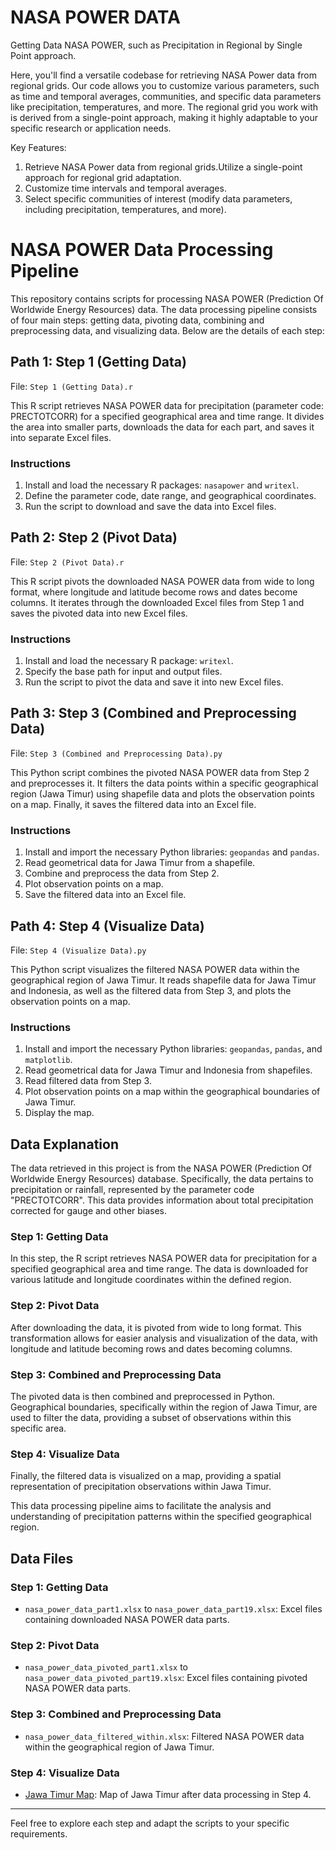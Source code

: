 # NASA POWER DATA
Getting Data NASA POWER, such as Precipitation in Regional by Single Point approach.

Here, you'll find a versatile codebase for retrieving NASA Power data from regional grids. Our code allows you to customize various parameters, such as time and temporal averages, communities, and specific data parameters like precipitation, temperatures, and more. The regional grid you work with is derived from a single-point approach, making it highly adaptable to your specific research or application needs.

Key Features:

1. Retrieve NASA Power data from regional grids.Utilize a single-point approach for regional grid adaptation.
2. Customize time intervals and temporal averages.
3. Select specific communities of interest (modify data parameters, including precipitation, temperatures, and more).

# NASA POWER Data Processing Pipeline

This repository contains scripts for processing NASA POWER (Prediction Of Worldwide Energy Resources) data. The data processing pipeline consists of four main steps: getting data, pivoting data, combining and preprocessing data, and visualizing data. Below are the details of each step:

## Path 1: Step 1 (Getting Data)

File: `Step 1 (Getting Data).r`

This R script retrieves NASA POWER data for precipitation (parameter code: PRECTOTCORR) for a specified geographical area and time range. It divides the area into smaller parts, downloads the data for each part, and saves it into separate Excel files.

### Instructions
1. Install and load the necessary R packages: `nasapower` and `writexl`.
2. Define the parameter code, date range, and geographical coordinates.
3. Run the script to download and save the data into Excel files.

## Path 2: Step 2 (Pivot Data)

File: `Step 2 (Pivot Data).r`

This R script pivots the downloaded NASA POWER data from wide to long format, where longitude and latitude become rows and dates become columns. It iterates through the downloaded Excel files from Step 1 and saves the pivoted data into new Excel files.

### Instructions
1. Install and load the necessary R package: `writexl`.
2. Specify the base path for input and output files.
3. Run the script to pivot the data and save it into new Excel files.

## Path 3: Step 3 (Combined and Preprocessing Data)

File: `Step 3 (Combined and Preprocessing Data).py`

This Python script combines the pivoted NASA POWER data from Step 2 and preprocesses it. It filters the data points within a specific geographical region (Jawa Timur) using shapefile data and plots the observation points on a map. Finally, it saves the filtered data into an Excel file.

### Instructions
1. Install and import the necessary Python libraries: `geopandas` and `pandas`.
2. Read geometrical data for Jawa Timur from a shapefile.
3. Combine and preprocess the data from Step 2.
4. Plot observation points on a map.
5. Save the filtered data into an Excel file.

## Path 4: Step 4 (Visualize Data)

File: `Step 4 (Visualize Data).py`

This Python script visualizes the filtered NASA POWER data within the geographical region of Jawa Timur. It reads shapefile data for Jawa Timur and Indonesia, as well as the filtered data from Step 3, and plots the observation points on a map.

### Instructions
1. Install and import the necessary Python libraries: `geopandas`, `pandas`, and `matplotlib`.
2. Read geometrical data for Jawa Timur and Indonesia from shapefiles.
3. Read filtered data from Step 3.
4. Plot observation points on a map within the geographical boundaries of Jawa Timur.
5. Display the map.

## Data Explanation

The data retrieved in this project is from the NASA POWER (Prediction Of Worldwide Energy Resources) database. Specifically, the data pertains to precipitation or rainfall, represented by the parameter code "PRECTOTCORR". This data provides information about total precipitation corrected for gauge and other biases.

### Step 1: Getting Data

In this step, the R script retrieves NASA POWER data for precipitation for a specified geographical area and time range. The data is downloaded for various latitude and longitude coordinates within the defined region.

### Step 2: Pivot Data

After downloading the data, it is pivoted from wide to long format. This transformation allows for easier analysis and visualization of the data, with longitude and latitude becoming rows and dates becoming columns.

### Step 3: Combined and Preprocessing Data

The pivoted data is then combined and preprocessed in Python. Geographical boundaries, specifically within the region of Jawa Timur, are used to filter the data, providing a subset of observations within this specific area.

### Step 4: Visualize Data

Finally, the filtered data is visualized on a map, providing a spatial representation of precipitation observations within Jawa Timur.

This data processing pipeline aims to facilitate the analysis and understanding of precipitation patterns within the specified geographical region.


## Data Files

### Step 1: Getting Data
- `nasa_power_data_part1.xlsx` to `nasa_power_data_part19.xlsx`: Excel files containing downloaded NASA POWER data parts.

### Step 2: Pivot Data
- `nasa_power_data_pivoted_part1.xlsx` to `nasa_power_data_pivoted_part19.xlsx`: Excel files containing pivoted NASA POWER data parts.

### Step 3: Combined and Preprocessing Data
- `nasa_power_data_filtered_within.xlsx`: Filtered NASA POWER data within the geographical region of Jawa Timur.

### Step 4: Visualize Data
- [Jawa Timur Map](https://github.com/zenklinov/nasapower/blob/main/output.png): Map of Jawa Timur after data processing in Step 4.
---

Feel free to explore each step and adapt the scripts to your specific requirements.


